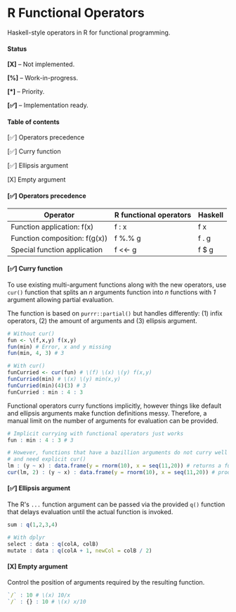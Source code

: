 # R Functional Operators
Haskell-style operators in R for functional programming.

#### Status

**[X]** – Not implemented.

**[%]** – Work-in-progress.

**[*]** – Priority.

**[✅]** – Implementation ready.



#### Table of contents

[✅] Operators precedence

[✅] Curry function

[✅] Ellipsis argument

[X] Empty argument



#### [✅] Operators precedence

| Operator                      | R functional operators | Haskell |
| ----------------------------- | ---------------------- | ------- |
| Function application: f(x)    | f : x                  | f x     |
| Function composition: f(g(x)) | f %.% g                | f . g   |
| Special function application  | f <<- g                | f $ g   |



#### [✅] Curry function

To use existing multi-argument functions along with the new operators, use  `cur()`  function that splits an *n* arguments function into *n* functions with *1* argument allowing partial evaluation.

The function is based on  `purrr::partial()` but handles differently: (1) infix operators, (2) the amount of arguments and (3) ellipsis argument.

```R
# Without cur()
fun <- \(f,x,y) f(x,y)
fun(min) # Error, x and y missing
fun(min, 4, 3) # 3

# With cur()
funCurried <- cur(fun) # \(f) \(x) \(y) f(x,y)
funCurried(min) # \(x) \(y) min(x,y)
funCurried(min)(4)(3) # 3
funCurried : min : 4 : 3
```

Functional operators curry functions implicitly, however things like default and ellipsis arguments make function definitions messy. Therefore, a manual limit on the number of arguments for evaluation can be provided.

```R
# Implicit currying with functional operators just works
fun : min : 4 : 3 # 3

# However, functions that have a bazillion arguments do not curry well
# and need explicit cur()
lm : (y ~ x) : data.frame(y = rnorm(10), x = seq(11,20)) # returns a function that expects 3 more arguments
cur(lm, 2) : (y ~ x) : data.frame(y = rnorm(10), x = seq(11,20)) # produces lm object
```

 

#### [✅] Ellipsis argument

The R's  `...`  function argument can be passed via the provided  `q()`  function that delays evaluation until the actual function is invoked.

```R
sum : q(1,2,3,4)

# With dplyr
select : data : q(colA, colB)
mutate : data : q(colA + 1, newCol = colB / 2)
```



#### [X] Empty argument

Control the position of arguments required by the resulting function.

```R
`/` : 10 # \(x) 10/x
`/` : {} : 10 # \(x) x/10
```

 
